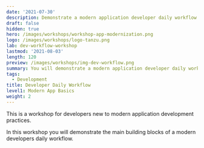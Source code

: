 ```yaml
---
date: '2021-07-30'
description: Demonstrate a modern application developer daily workflow.
draft: false
hidden: true
hero: /images/workshops/workshop-app-modernization.png
logo: /images/workshops/logo-tanzu.png
lab: dev-workflow-workshop
lastmod: '2021-08-03'
length: 120
preview: /images/workshops/img-dev-workflow.png
summary: You will demonstrate a modern application developer daily workflow.
tags:
  - Development
title: Developer Daily Workflow
level1: Modern App Basics
weight: 2
---
```


This is a workshop for developers new to modern application
development practices.

In this workshop you will demonstrate the main building blocks of
a modern developers daily workflow.
